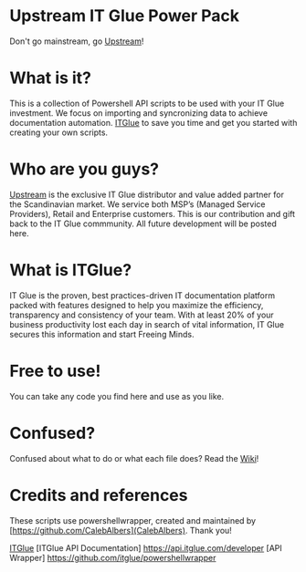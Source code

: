 # Upstream IT Glue Power Pack  
Don't go mainstream, go [Upstream](https://en.upstream.se)!
  
# What is it?
This is a collection of Powershell API scripts to be used with your IT Glue investment. We focus on importing and syncronizing data to achieve documentation automation. [ITGlue](https://itglue.com/) to save you time and get you started with creating your own scripts.

# Who are you guys?
[Upstream](https://en.upstream.se) is the exclusive IT Glue distributor and value added partner for the Scandinavian market. We service both MSP’s (Managed Service Providers), Retail and Enterprise customers. This is our contribution and gift back to the IT Glue commmunity. All future development will be posted here.

# What is ITGlue?
IT Glue is the proven, best practices-driven IT documentation platform packed with features designed to help you maximize the efficiency, transparency and consistency of your team. With at least 20% of your business productivity lost each day in search of vital information, IT Glue secures this information and start Freeing Minds.
  
# Free to use!
You can take any code you find here and use as you like.

# Confused?
Confused about what to do or what each file does? Read the [Wiki](https://github.com/UpstreamAB/ITGluePowerPack/wiki)!

# Credits and references
These scripts use powershellwrapper, created and maintained by [https://github.com/CalebAlbers](CalebAlbers). Thank you!

[ITGlue](https://itglue.com/) 
[ITGlue API Documentation] https://api.itglue.com/developer
[API Wrapper] https://github.com/itglue/powershellwrapper  


